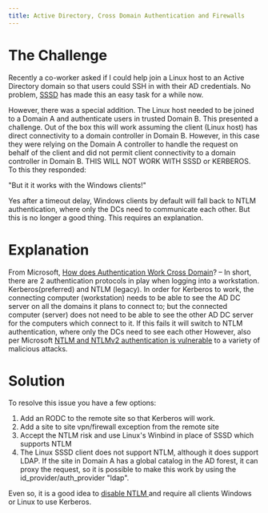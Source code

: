 ```yaml
---
title: Active Directory, Cross Domain Authentication and Firewalls
---
```


# The Challenge
Recently a co-worker asked if I could help join a Linux host to an Active Directory domain so that users could SSH in with their AD credentials. No problem, [SSSD](https://sssd.io/docs/users/ad_provider.html) has made this an easy task for a while now. 

However, there was a special addition. The Linux host needed to be joined to a Domain A and authenticate users in trusted Domain B. This presented a challenge. Out of the box this will work assuming the client (Linux host) has direct connectivity to a domain controller in Domain B. However, in this case they were relying on the Domain A controller to handle the request on behalf of the client and did not permit client connectivity to a domain controller in Domain B. THIS WILL NOT WORK WITH SSSD or KERBEROS. To this they responded:

"But it it works with the Windows clients!"

Yes after a timeout delay, Windows clients by default will fall back to NTLM authentication, where only the DCs need to communicate each other. But this is no longer a good thing. This requires an explanation.

# Explanation
From Microsoft, [How does Authentication Work Cross Domain](https://docs.microsoft.com/en-us/archive/blogs/anthonw/how-does-authentication-work-cross-domain)? – In short, there are 2 authentication protocols in play when logging into a workstation. Kerberos(preferred) and NTLM (legacy). In order for Kerberos to work, the connecting computer (workstation) needs to be able to see the AD DC server on all the domains it plans to connect to; but the connected computer (server) does not need to be able to see the other AD DC server for the computers which connect to it. If this fails it will switch to NTLM authentication, where only the DCs need to see each other However, also per Microsoft [NTLM and NTLMv2 authentication is vulnerable](https://docs.microsoft.com/en-us/windows/security/threat-protection/security-policy-settings/network-security-restrict-ntlm-ntlm-authentication-in-this-domain) to a variety of malicious attacks. 

# Solution
To resolve this issue you have a few options:
1. Add an RODC to the remote site so that Kerberos will work.
2. Add a site to site vpn/firewall exception from the remote site
3. Accept the NTLM risk and use Linux's Winbind in place of SSSD which supports NTLM
4. The Linux SSSD client does not support NTLM, although it does support LDAP. If the site in Domain A has a global catalog in the AD forest, it can proxy the request, so it is possible to make this work by using the id_provider/auth_provider "ldap". 

Even so, it is a good idea to [disable NTLM ](https://docs.microsoft.com/en-us/windows/security/threat-protection/security-policy-settings/network-security-restrict-ntlm-ntlm-authentication-in-this-domain)and require all clients Windows or Linux to use Kerberos.
